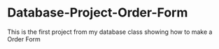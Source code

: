 # Database-Project-Order-Form
This is the first project from my database class showing how to make a Order Form
